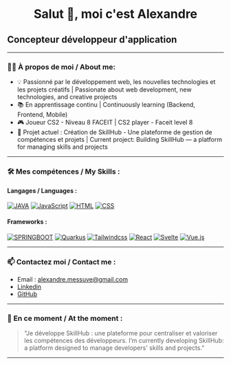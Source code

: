<h1 align="center">Salut 👋, moi c'est Alexandre</h1>

## Concepteur développeur d'application

---

### 👨‍💻 À propos de moi / About me:

- 💡 Passionné par le développement web, les nouvelles technologies et les projets créatifs | Passionate about web development, new technologies, and creative projects
- 📚 En apprentissage continu | Continuously learning (Backend, Frontend, Mobile)
- 🎮 Joueur CS2 - Niveau 8 FACEIT | CS2 player - Faceit level 8
- 🔭 Projet actuel : Création de SkillHub - Une plateforme de gestion de compétences et projets | Current project: Building SkillHub — a platform for managing skills and projects

---

### 🛠️ Mes compétences / My Skills :

#### Langages / Languages :
<a href="https://openjdk.org/" target="_blank">![JAVA](https://img.shields.io/badge/java-E87408?style=for-the-badge&logo=openjdk)</a>
<a href="https://www.javascript.com/" target="_blank">![JavaScript](https://img.shields.io/badge/JavaScript-F7DF1E?style=for-the-badge&logo=javascript&logoColor=black)</a>
<a href="https://www.w3schools.com/Html/" target="_blank">![HTML](https://img.shields.io/badge/HTML5-E34F26?style=for-the-badge&logo=html5&logoColor=white)</a>
<a href="https://www.w3schools.com/css/" target="_blank">![CSS](https://img.shields.io/badge/CSS3-1572B6?style=for-the-badge&logo=css3&logoColor=white)</a>

#### Frameworks :
<a href="https://spring.io/" target="_blank">![SPRINGBOOT](https://img.shields.io/badge/SPRINGBOOT-72B545?style=for-the-badge&logo=spring&logoColor=white)</a>
<a href="https://quarkus.io/" target="_blank">![Quarkus](https://img.shields.io/badge/Quarkus-3D83E7?style=for-the-badge&logo=quarkus&logoColor=white)</a>
<a href="https://tailwindcss.com/" target="_blank">![Tailwindcss](https://img.shields.io/badge/Tailwind-36B7F0?style=for-the-badge&logo=tailwindcss&logoColor=white)</a>
<a href="https://react.dev/" target="_blank">![React](https://img.shields.io/badge/React-61DAFB?style=for-the-badge&logo=react&logoColor=black)</a>
<a href="https://svelte.dev/" target="_blank">![Svelte](https://img.shields.io/badge/Svelte-FF3E00?style=for-the-badge&logo=svelte&logoColor=white)</a>
<a href="https://vuejs.org/" target="_blank">![Vue.js](https://img.shields.io/badge/Vue.js-35495E?style=for-the-badge&logo=vue.js&logoColor=4FC08D)</a>

---

### 📫 Contactez moi / Contact me :

- Email : alexandre.messuve@gmail.com
- [Linkedin](https://www.linkedin.com/in/alexandre-messuve/)
- [GitHub](https://github.com/AlexandreMessuve)

---

### 🚀 En ce moment / At the moment :

> "Je développe SkillHub : une plateforme pour centraliser et valoriser les compétences des développeurs. 
> I’m currently developing SkillHub: a platform designed to manage developers' skills and projects."

---

